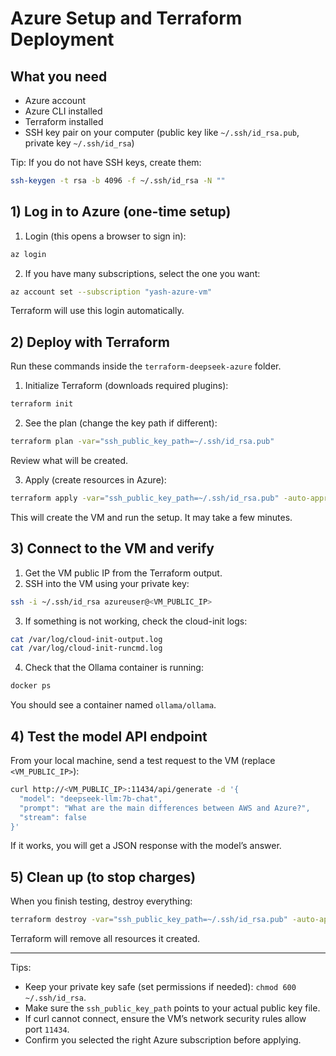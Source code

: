 # Azure Setup and Terraform Deployment

## What you need
- Azure account
- Azure CLI installed
- Terraform installed
- SSH key pair on your computer (public key like `~/.ssh/id_rsa.pub`, private key `~/.ssh/id_rsa`)

Tip: If you do not have SSH keys, create them:
```bash
ssh-keygen -t rsa -b 4096 -f ~/.ssh/id_rsa -N ""
```

## 1) Log in to Azure (one-time setup)
1. Login (this opens a browser to sign in):
```bash
az login
```
2. If you have many subscriptions, select the one you want:
```bash
az account set --subscription "yash-azure-vm"
```
Terraform will use this login automatically.

## 2) Deploy with Terraform
Run these commands inside the `terraform-deepseek-azure` folder.

1. Initialize Terraform (downloads required plugins):
```bash
terraform init
```

2. See the plan (change the key path if different):
```bash
terraform plan -var="ssh_public_key_path=~/.ssh/id_rsa.pub"
```
Review what will be created.

3. Apply (create resources in Azure):
```bash
terraform apply -var="ssh_public_key_path=~/.ssh/id_rsa.pub" -auto-approve
```
This will create the VM and run the setup. It may take a few minutes.

## 3) Connect to the VM and verify
1. Get the VM public IP from the Terraform output.
2. SSH into the VM using your private key:
```bash
ssh -i ~/.ssh/id_rsa azureuser@<VM_PUBLIC_IP>
```
3. If something is not working, check the cloud-init logs:
```bash
cat /var/log/cloud-init-output.log
cat /var/log/cloud-init-runcmd.log
```
4. Check that the Ollama container is running:
```bash
docker ps
```
You should see a container named `ollama/ollama`.

## 4) Test the model API endpoint
From your local machine, send a test request to the VM (replace `<VM_PUBLIC_IP>`):
```bash
curl http://<VM_PUBLIC_IP>:11434/api/generate -d '{
  "model": "deepseek-llm:7b-chat",
  "prompt": "What are the main differences between AWS and Azure?",
  "stream": false
}'
```
If it works, you will get a JSON response with the model’s answer.

## 5) Clean up (to stop charges)
When you finish testing, destroy everything:
```bash
terraform destroy -var="ssh_public_key_path=~/.ssh/id_rsa.pub" -auto-approve
```
Terraform will remove all resources it created.

---
Tips:
- Keep your private key safe (set permissions if needed): `chmod 600 ~/.ssh/id_rsa`.
- Make sure the `ssh_public_key_path` points to your actual public key file.
- If curl cannot connect, ensure the VM’s network security rules allow port `11434`.
- Confirm you selected the right Azure subscription before applying.
